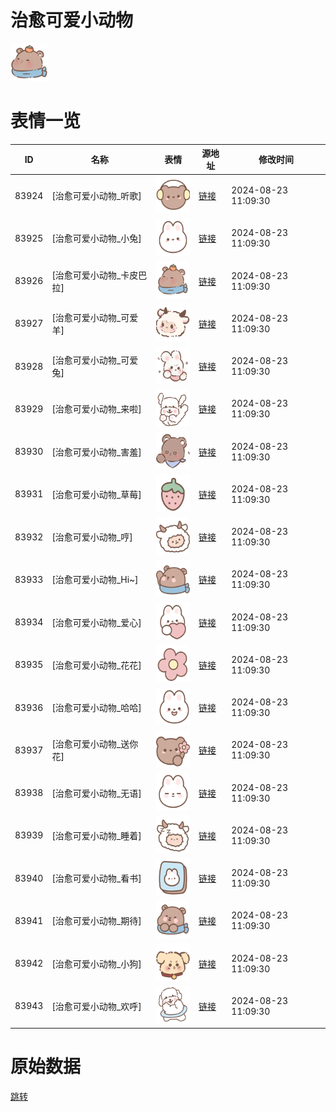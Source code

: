 # 治愈可爱小动物

<img src="./cover.png" height="60" alt="cover" />

# 表情一览

|ID|名称|表情|源地址|修改时间|
|----|----|----|----|----|
|83924|[治愈可爱小动物_听歌]|<img src="./pic/083924_%5B治愈可爱小动物_听歌%5D.png" height="60" alt="听歌"/>|[链接](https://i0.hdslb.com/bfs/garb/be6fde357c9307dfb463f643ccfc284f7a3eae68.png)|2024-08-23 11:09:30|
|83925|[治愈可爱小动物_小兔]|<img src="./pic/083925_%5B治愈可爱小动物_小兔%5D.png" height="60" alt="小兔"/>|[链接](https://i0.hdslb.com/bfs/garb/8fa70056b0fddd78aa31c65dc3924f9edb009a01.png)|2024-08-23 11:09:30|
|83926|[治愈可爱小动物_卡皮巴拉]|<img src="./pic/083926_%5B治愈可爱小动物_卡皮巴拉%5D.png" height="60" alt="卡皮巴拉"/>|[链接](https://i0.hdslb.com/bfs/garb/9def8b5271d00e6362defb8e79f5a0721781a1f2.png)|2024-08-23 11:09:30|
|83927|[治愈可爱小动物_可爱羊]|<img src="./pic/083927_%5B治愈可爱小动物_可爱羊%5D.png" height="60" alt="可爱羊"/>|[链接](https://i0.hdslb.com/bfs/garb/d02cb01c9b94dfc8b16784709d685daaf190c6b6.png)|2024-08-23 11:09:30|
|83928|[治愈可爱小动物_可爱兔]|<img src="./pic/083928_%5B治愈可爱小动物_可爱兔%5D.png" height="60" alt="可爱兔"/>|[链接](https://i0.hdslb.com/bfs/garb/ddc82130ed9f35247bb3cf112c48e684a787352d.png)|2024-08-23 11:09:30|
|83929|[治愈可爱小动物_来啦]|<img src="./pic/083929_%5B治愈可爱小动物_来啦%5D.png" height="60" alt="来啦"/>|[链接](https://i0.hdslb.com/bfs/garb/3c6b83745106a97684bd73ede11b872753ba7ca3.png)|2024-08-23 11:09:30|
|83930|[治愈可爱小动物_害羞]|<img src="./pic/083930_%5B治愈可爱小动物_害羞%5D.png" height="60" alt="害羞"/>|[链接](https://i0.hdslb.com/bfs/garb/3613a82ddd730c3663035c121a7880a834f60ab3.png)|2024-08-23 11:09:30|
|83931|[治愈可爱小动物_草莓]|<img src="./pic/083931_%5B治愈可爱小动物_草莓%5D.png" height="60" alt="草莓"/>|[链接](https://i0.hdslb.com/bfs/garb/3909b8de3545af6b3ff53892431fed4c6315b608.png)|2024-08-23 11:09:30|
|83932|[治愈可爱小动物_哼]|<img src="./pic/083932_%5B治愈可爱小动物_哼%5D.png" height="60" alt="哼"/>|[链接](https://i0.hdslb.com/bfs/garb/b25087389393a942e1ec76e6d7fd1116388d2b24.png)|2024-08-23 11:09:30|
|83933|[治愈可爱小动物_Hi~]|<img src="./pic/083933_%5B治愈可爱小动物_Hi~%5D.png" height="60" alt="Hi~"/>|[链接](https://i0.hdslb.com/bfs/garb/8d0b2037b91b20ea4843d33fd668b8039db8f6a2.png)|2024-08-23 11:09:30|
|83934|[治愈可爱小动物_爱心]|<img src="./pic/083934_%5B治愈可爱小动物_爱心%5D.png" height="60" alt="爱心"/>|[链接](https://i0.hdslb.com/bfs/garb/0dd29d7fe2fd912dd29a8923b82df0c78d2e7bfd.png)|2024-08-23 11:09:30|
|83935|[治愈可爱小动物_花花]|<img src="./pic/083935_%5B治愈可爱小动物_花花%5D.png" height="60" alt="花花"/>|[链接](https://i0.hdslb.com/bfs/garb/d72b63c63bb87b5fe145eca41ec4c36b2ae9c0c8.png)|2024-08-23 11:09:30|
|83936|[治愈可爱小动物_哈哈]|<img src="./pic/083936_%5B治愈可爱小动物_哈哈%5D.png" height="60" alt="哈哈"/>|[链接](https://i0.hdslb.com/bfs/garb/e4ca77cae640737bcc209212d355544f5a574569.png)|2024-08-23 11:09:30|
|83937|[治愈可爱小动物_送你花]|<img src="./pic/083937_%5B治愈可爱小动物_送你花%5D.png" height="60" alt="送你花"/>|[链接](https://i0.hdslb.com/bfs/garb/4ecba010981cede1ac5cd7180af0bddc848a3061.png)|2024-08-23 11:09:30|
|83938|[治愈可爱小动物_无语]|<img src="./pic/083938_%5B治愈可爱小动物_无语%5D.png" height="60" alt="无语"/>|[链接](https://i0.hdslb.com/bfs/garb/a8e9dc2110f4b1d0b04d6cf19356b7c01d034bc5.png)|2024-08-23 11:09:30|
|83939|[治愈可爱小动物_睡着]|<img src="./pic/083939_%5B治愈可爱小动物_睡着%5D.png" height="60" alt="睡着"/>|[链接](https://i0.hdslb.com/bfs/garb/31aaa2f6e7397ade9f8ad199935997eb61517ffd.png)|2024-08-23 11:09:30|
|83940|[治愈可爱小动物_看书]|<img src="./pic/083940_%5B治愈可爱小动物_看书%5D.png" height="60" alt="看书"/>|[链接](https://i0.hdslb.com/bfs/garb/c2dff2e79b4287ec36a68734440669265b04a3d3.png)|2024-08-23 11:09:30|
|83941|[治愈可爱小动物_期待]|<img src="./pic/083941_%5B治愈可爱小动物_期待%5D.png" height="60" alt="期待"/>|[链接](https://i0.hdslb.com/bfs/garb/e5f191503e6b1abae902fc20caa09fdf63ecc149.png)|2024-08-23 11:09:30|
|83942|[治愈可爱小动物_小狗]|<img src="./pic/083942_%5B治愈可爱小动物_小狗%5D.png" height="60" alt="小狗"/>|[链接](https://i0.hdslb.com/bfs/garb/647a3c2a340ac85bdf0dfa680d40174dc9ed7bd9.png)|2024-08-23 11:09:30|
|83943|[治愈可爱小动物_欢呼]|<img src="./pic/083943_%5B治愈可爱小动物_欢呼%5D.png" height="60" alt="欢呼"/>|[链接](https://i0.hdslb.com/bfs/garb/ad04bddccbdadc49b5675320b7ef1e0a73dcc9cd.png)|2024-08-23 11:09:30|

# 原始数据

[跳转](./raw.json)

